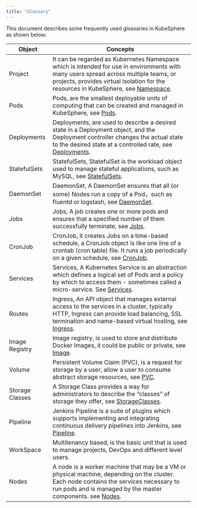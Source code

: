 ```yaml
---
title: "Glossary"
---
```


This document describes some frequently used glossaries in KubeSphere as shown below:

 
| Object | Concepts|
|------------|--------------|
| Project | It can be regarded as Kubernetes Namespace which is intended for use in environments with many users spread across multiple teams, or projects, provides virtual isolation for the resources in KubeSphere, see [Namespace](https://kubernetes.io/docs/concepts/overview/working-with-objects/namespaces/).|
| Pods | Pods, are the smallest deployable units of computing that can be created and managed in KubeSphere, see [Pods](https://kubernetes.io/docs/concepts/workloads/pods/pod/).
| Deployments | Deployments, are used to describe a desired state in a Deployment object, and the Deployment controller changes the actual state to the desired state at a controlled rate, see [Deployments](https://kubernetes.io/docs/concepts/workloads/controllers/deployment/). |
| StatefulSets | StatefulSets, StatefulSet is the workload object used to manage stateful applications, such as MySQL, see [StatefulSets](https://kubernetes.io/docs/concepts/workloads/controllers/statefulset/). |
| DaemonSet | DaemonSet, A DaemonSet ensures that all (or some) Nodes run a copy of a Pod，such as fluentd or logstash, see [DaemonSet](https://kubernetes.io/docs/concepts/workloads/controllers/daemonset/).  |
| Jobs | Jobs, A job creates one or more pods and ensures that a specified number of them successfully terminate, see [Jobs](https://kubernetes.io/docs/concepts/workloads/controllers/jobs-run-to-completion/). |
|CronJob |CronJob, it creates Jobs on a time-based schedule, a CronJob object is like one line of a crontab (cron table) file. It runs a job periodically on a given schedule, see [CronJob](https://kubernetes.io/docs/concepts/workloads/controllers/cron-jobs/).  | 
| Services | Services, A Kubernetes Service is an abstraction which defines a logical set of Pods and a policy by which to access them - sometimes called a micro-service. See [Services](https://kubernetes.io/docs/concepts/services-networking/service/). |
| Routes | Ingress, An API object that manages external access to the services in a cluster, typically HTTP, Ingress can provide load balancing, SSL termination and name-based virtual hosting, see [Ingress](https://kubernetes.io/docs/concepts/services-networking/ingress/).  |
|Image Registry |Image registry, is used to store and distribute Docker Images, it could be public or private, see [Image](https://kubernetes.io/docs/concepts/containers/images/). |
| Volume | Persistent Volume Claim (PVC), is a request for storage by a user, allow a user to consume abstract storage resources, see [PVC](https://kubernetes.io/docs/concepts/storage/persistent-volumes/). | 
|Storage Classes| A Storage Class provides a way for administrators to describe the “classes” of storage they offer, see [StorageClasses](https://kubernetes.io/docs/concepts/storage/storage-classes/). |
| Pipeline | Jenkins Pipeline is a suite of plugins which supports implementing and integrating continuous delivery pipelines into Jenkins, see [Pipeline](https://jenkins.io/doc/book/pipeline/). |
WorkSpace | Multitenancy based, is the basic unit that is used to manage projects, DevOps and different level users.|
Nodes | A node is a worker machine that may be a VM or physical machine, depending on the cluster. Each node contains the services necessary to run pods and is managed by the master components. see [Nodes](https://kubernetes.io/docs/concepts/architecture/nodes/). |